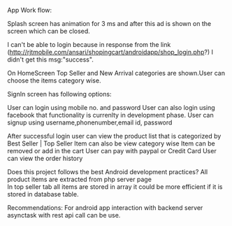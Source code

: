 
App Work flow:

Splash screen has animation for 3 ms and after this ad is shown on the screen which can be closed.

I can't be able to login because in response from the link (http://rjtmobile.com/ansari/shopingcart/androidapp/shop_login.php?) I didn't get this msg:"success".

On HomeScreen Top Seller and New Arrival categories are shown.User can choose the items category wise.


SignIn screen has following options:

User can login using mobile no. and password
User can also login using facebook that functionality is currenlty in development phase.
User can signup using username,phonenumber,email id, password

After successful login user can view the product list that is categorized by Best Seller | Top Seller
Item can also be view category wise
Item can be removed or add in the cart
User can pay with paypal or Credit Card
User can view the order history

Does this project follows the best Android development practices?
All product items are extracted from php server page  
In top seller tab all items are stored in array it could be more efficient if it is stored in database table.

Recommendations:
For android app interaction with backend server asynctask with rest api call can be use.

